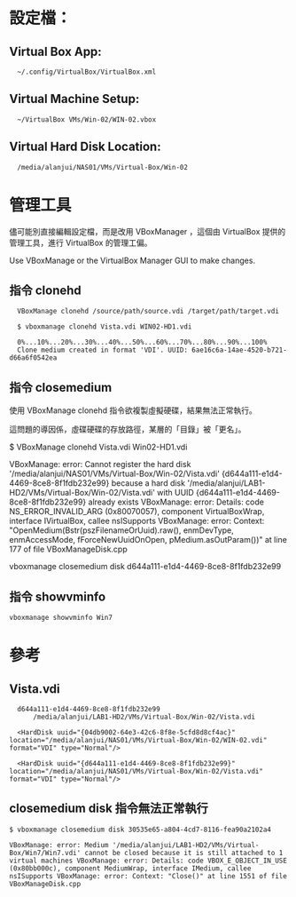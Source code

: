 # 設定檔：
## Virtual Box App:

```
  ~/.config/VirtualBox/VirtualBox.xml
```

## Virtual Machine Setup:

```
  ~/VirtualBox VMs/Win-02/WIN-02.vbox
```

## Virtual Hard Disk Location:

```
  /media/alanjui/NAS01/VMs/Virtual-Box/Win-02
```

# 管理工具
  儘可能別直接編輯設定檔，而是改用 VBoxManager ，這個由 VirtualBox 提供的管理工具，進行 VirtualBox 的管理工偏。

  Use VBoxManage or the VirtualBox Manager GUI to make changes.

## 指令 clonehd

```
  VBoxManage clonehd /source/path/source.vdi /target/path/target.vdi

  $ vboxmanage clonehd Vista.vdi WIN02-HD1.vdi

  0%...10%...20%...30%...40%...50%...60%...70%...80%...90%...100%
  Clone medium created in format 'VDI'. UUID: 6ae16c6a-14ae-4520-b721-d66a6f0542ea
```

## 指令 closemedium
  使用 VBoxManage clonehd 指令欲複製虛擬硬碟，結果無法正常執行。

  這問題的導因係，虛碟硬碟的存放路徑，某層的「目錄」被「更名」。

  $ VBoxManage clonehd Vista.vdi Win02-HD1.vdi

  VBoxManage: error: Cannot register the hard disk '/media/alanjui/NAS01/VMs/Virtual-Box/Win-02/Vista.vdi' {d644a111-e1d4-4469-8ce8-8f1fdb232e99} because a hard disk '/media/alanjui/LAB1-HD2/VMs/Virtual-Box/Win-02/Vista.vdi' with UUID {d644a111-e1d4-4469-8ce8-8f1fdb232e99} already exists VBoxManage: error: Details: code NS_ERROR_INVALID_ARG (0x80070057), component VirtualBoxWrap, interface IVirtualBox, callee nsISupports VBoxManage: error: Context: "OpenMedium(Bstr(pszFilenameOrUuid).raw(), enmDevType, enmAccessMode, fForceNewUuidOnOpen, pMedium.asOutParam())" at line 177 of file VBoxManageDisk.cpp

vboxmanage closemedium disk d644a111-e1d4-4469-8ce8-8f1fdb232e99

## 指令 showvminfo

```
vboxmanage showvminfo Win7
```

# 參考
## Vista.vdi

```
  d644a111-e1d4-4469-8ce8-8f1fdb232e99
      /media/alanjui/LAB1-HD2/VMs/Virtual-Box/Win-02/Vista.vdi

  <HardDisk uuid="{04db9002-64e3-42c6-8f8e-5cfd8d8cf4ac}" location="/media/alanjui/NAS01/VMs/Virtual-Box/Win-02/WIN-02.vdi" format="VDI" type="Normal"/>

  <HardDisk uuid="{d644a111-e1d4-4469-8ce8-8f1fdb232e99}" location="/media/alanjui/NAS01/VMs/Virtual-Box/Win-02/Vista.vdi" format="VDI" type="Normal"/>
```

## closemedium disk 指令無法正常執行

```
$ vboxmanage closemedium disk 30535e65-a804-4cd7-8116-fea90a2102a4

VBoxManage: error: Medium '/media/alanjui/LAB1-HD2/VMs/Virtual-Box/Win7/Win7.vdi' cannot be closed because it is still attached to 1 virtual machines VBoxManage: error: Details: code VBOX_E_OBJECT_IN_USE (0x80bb000c), component MediumWrap, interface IMedium, callee nsISupports VBoxManage: error: Context: "Close()" at line 1551 of file VBoxManageDisk.cpp
```
